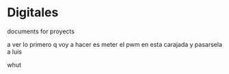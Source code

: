 # Digitales
documents for proyects

a ver lo primero q voy  a hacer es meter el pwm en esta carajada y pasarsela a luis

whut
